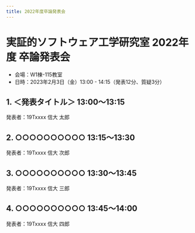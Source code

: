 ```yaml
---
title: 2022年度卒論発表会
---
```


# 実証的ソフトウェア工学研究室 2022年度 卒論発表会

- 会場：W1棟-115教室
- 日時：2023年2月3日（金）13:00 - 14:15（発表12分、質疑3分）

## 1. ＜発表タイトル＞ 13:00～13:15

発表者：19Txxxx 信大 太郎

## 2. ○○○○○○○○○○ 13:15～13:30

発表者：19Txxxx 信大 次郎

## 3. ○○○○○○○○○○ 13:30～13:45

発表者：19Txxxx 信大 三郎

## 4. ○○○○○○○○○○ 13:45～14:00

発表者：19Txxxx 信大 四郎

